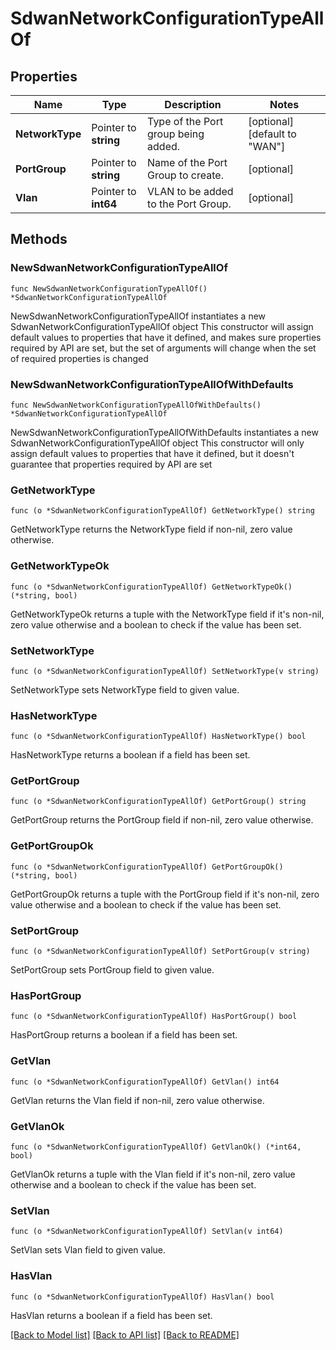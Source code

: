 # SdwanNetworkConfigurationTypeAllOf

## Properties

Name | Type | Description | Notes
------------ | ------------- | ------------- | -------------
**NetworkType** | Pointer to **string** | Type of the Port group being added. | [optional] [default to "WAN"]
**PortGroup** | Pointer to **string** | Name of the Port Group to create. | [optional] 
**Vlan** | Pointer to **int64** | VLAN to be added to the Port Group. | [optional] 

## Methods

### NewSdwanNetworkConfigurationTypeAllOf

`func NewSdwanNetworkConfigurationTypeAllOf() *SdwanNetworkConfigurationTypeAllOf`

NewSdwanNetworkConfigurationTypeAllOf instantiates a new SdwanNetworkConfigurationTypeAllOf object
This constructor will assign default values to properties that have it defined,
and makes sure properties required by API are set, but the set of arguments
will change when the set of required properties is changed

### NewSdwanNetworkConfigurationTypeAllOfWithDefaults

`func NewSdwanNetworkConfigurationTypeAllOfWithDefaults() *SdwanNetworkConfigurationTypeAllOf`

NewSdwanNetworkConfigurationTypeAllOfWithDefaults instantiates a new SdwanNetworkConfigurationTypeAllOf object
This constructor will only assign default values to properties that have it defined,
but it doesn't guarantee that properties required by API are set

### GetNetworkType

`func (o *SdwanNetworkConfigurationTypeAllOf) GetNetworkType() string`

GetNetworkType returns the NetworkType field if non-nil, zero value otherwise.

### GetNetworkTypeOk

`func (o *SdwanNetworkConfigurationTypeAllOf) GetNetworkTypeOk() (*string, bool)`

GetNetworkTypeOk returns a tuple with the NetworkType field if it's non-nil, zero value otherwise
and a boolean to check if the value has been set.

### SetNetworkType

`func (o *SdwanNetworkConfigurationTypeAllOf) SetNetworkType(v string)`

SetNetworkType sets NetworkType field to given value.

### HasNetworkType

`func (o *SdwanNetworkConfigurationTypeAllOf) HasNetworkType() bool`

HasNetworkType returns a boolean if a field has been set.

### GetPortGroup

`func (o *SdwanNetworkConfigurationTypeAllOf) GetPortGroup() string`

GetPortGroup returns the PortGroup field if non-nil, zero value otherwise.

### GetPortGroupOk

`func (o *SdwanNetworkConfigurationTypeAllOf) GetPortGroupOk() (*string, bool)`

GetPortGroupOk returns a tuple with the PortGroup field if it's non-nil, zero value otherwise
and a boolean to check if the value has been set.

### SetPortGroup

`func (o *SdwanNetworkConfigurationTypeAllOf) SetPortGroup(v string)`

SetPortGroup sets PortGroup field to given value.

### HasPortGroup

`func (o *SdwanNetworkConfigurationTypeAllOf) HasPortGroup() bool`

HasPortGroup returns a boolean if a field has been set.

### GetVlan

`func (o *SdwanNetworkConfigurationTypeAllOf) GetVlan() int64`

GetVlan returns the Vlan field if non-nil, zero value otherwise.

### GetVlanOk

`func (o *SdwanNetworkConfigurationTypeAllOf) GetVlanOk() (*int64, bool)`

GetVlanOk returns a tuple with the Vlan field if it's non-nil, zero value otherwise
and a boolean to check if the value has been set.

### SetVlan

`func (o *SdwanNetworkConfigurationTypeAllOf) SetVlan(v int64)`

SetVlan sets Vlan field to given value.

### HasVlan

`func (o *SdwanNetworkConfigurationTypeAllOf) HasVlan() bool`

HasVlan returns a boolean if a field has been set.


[[Back to Model list]](../README.md#documentation-for-models) [[Back to API list]](../README.md#documentation-for-api-endpoints) [[Back to README]](../README.md)


